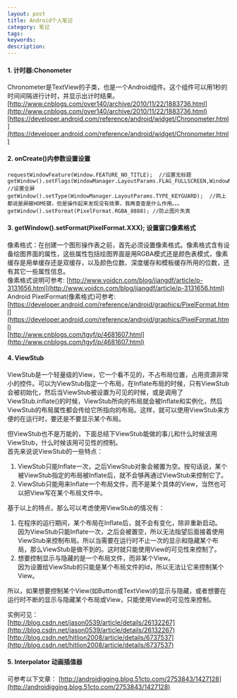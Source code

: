 ```yaml
---
layout: post
title: Android个人笔记
category: 笔记
tags:
keywords:
description:
---
```


#### 1. 计时器:Chonometer
Chronometer是TextView的子类，也是一个Android组件。这个组件可以用1秒的时间间隔进行计时，并显示出计时结果。
[http://www.cnblogs.com/over140/archive/2010/11/22/1883736.html](http://www.cnblogs.com/over140/archive/2010/11/22/1883736.html)
[https://developer.android.com/reference/android/widget/Chronometer.html](https://developer.android.com/reference/android/widget/Chronometer.html)

#### 2. onCreate()内参数设置设置
```
requestWindowFeature(Window.FEATURE_NO_TITLE);  //设置无标题
getWindow().setFlags(WindowManager.LayoutParams.FLAG_FULLSCREEN,WindowManager.LayoutParams.FLAG_FULLSCREEN);  //设置全屏
getWindow().setType(WindowManager.LayoutParams.TYPE_KEYGUARD);  //网上都说是屏蔽HOME键，但是操作起来发现没有效果，我再查查是什么作用。。。
getWindow().setFormat(PixelFormat.RGBA_8888); //防止图片失真
```

#### 3. getWindow().setFormat(PixelFormat.XXX); 设置窗口像素格式
像素格式：在创建一个图形操作表之前，首先必须设置像素格式。像素格式含有设备绘图界面的属性，这些属性包括绘图界面是用RGBA模式还是颜色表模式，像素缓存是用单缓存还是双缓存，以及颜色位数、深度缓存和模板缓存所用的位数，还有其它一些属性信息。  
像素格式说明可参考:   [http://www.voidcn.com/blog/jiangdf/article/p-3131656.html](http://www.voidcn.com/blog/jiangdf/article/p-3131656.html)   
Android PixelFormat(像素格式)可参考:  
[https://developer.android.com/reference/android/graphics/PixelFormat.html](https://developer.android.com/reference/android/graphics/PixelFormat.html)  
[http://www.cnblogs.com/tgyf/p/4681607.html](http://www.cnblogs.com/tgyf/p/4681607.html)

#### 4. ViewStub
ViewStub是一个轻量级的View，它一个看不见的，不占布局位置，占用资源非常小的控件。可以为ViewStub指定一个布局，在Inflate布局的时候，只有ViewStub会被初始化，然后当ViewStub被设置为可见的时候，或是调用了ViewStub.inflate()的时候，ViewStub所向的布局就会被Inflate和实例化，然后ViewStub的布局属性都会传给它所指向的布局。这样，就可以使用ViewStub来方便的在运行时，要还是不要显示某个布局。  

但ViewStub也不是万能的，下面总结下ViewStub能做的事儿和什么时候该用ViewStub，什么时候该用可见性的控制。  
首先来说说ViewStub的一些特点：
1. ViewStub只能Inflate一次，之后ViewStub对象会被置为空。按句话说，某个被ViewStub指定的布局被Inflate后，就不会够再通过ViewStub来控制它了。
2. ViewStub只能用来Inflate一个布局文件，而不是某个具体的View，当然也可以把View写在某个布局文件中。

基于以上的特点，那么可以考虑使用ViewStub的情况有：
1. 在程序的运行期间，某个布局在Inflate后，就不会有变化，除非重新启动。  
因为ViewStub只能Inflate一次，之后会被置空，所以无法指望后面接着使用ViewStub来控制布局。所以当需要在运行时不止一次的显示和隐藏某个布局，那么ViewStub是做不到的。这时就只能使用View的可见性来控制了。
2. 想要控制显示与隐藏的是一个布局文件，而非某个View。  
因为设置给ViewStub的只能是某个布局文件的Id，所以无法让它来控制某个View。  

所以，如果想要控制某个View(如Button或TextView)的显示与隐藏，或者想要在运行时不断的显示与隐藏某个布局或View，只能使用View的可见性来控制。

实例可见：  
[http://blog.csdn.net/jason0539/article/details/26132267](http://blog.csdn.net/jason0539/article/details/26132267)  
[http://blog.csdn.net/hitlion2008/article/details/6737537](http://blog.csdn.net/hitlion2008/article/details/6737537)  

#### 5. Interpolator 动画插值器
可参考以下文章：
[http://androidigging.blog.51cto.com/2753843/1427128](http://androidigging.blog.51cto.com/2753843/1427128)
